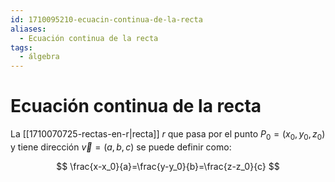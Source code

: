 ```yaml
---
id: 1710095210-ecuacin-continua-de-la-recta
aliases:
  - Ecuación continua de la recta
tags:
  - álgebra
---
```


# Ecuación continua de la recta

La [[1710070725-rectas-en-r|recta]] $r$ que pasa por el punto $P_0=(x_0,y_0,z_0)$ y tiene dirección $\vec{v}=(a,b,c)$ se puede definir como:

$$
\frac{x-x_0}{a}=\frac{y-y_0}{b}=\frac{z-z_0}{c}
$$

